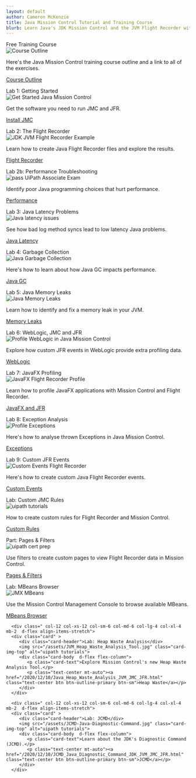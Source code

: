 ```yaml
---
layout: default
author: Cameron McKenzie
title: Java Mission Control Tutorial and Training Course
blurb: Learn Java's JDK Mission Control and the JVM Flight Recorder with this free JMC training course and comprehensive JRF tutorial
---
```

<div class="row">
   <div class=" col-12 col-xs-12 col-sm-6 col-md-6 col-lg-4 col-xl-4 mb-2  d-flex align-items-stretch">
      <div class="card" >
         <div class="card-header">Free Training Course</div>
         <picture>
            <source srcset="/assets/shut-up-meme.jpg" media="(min-width: 1200px)">
            <source srcset="/assets/shut-up-meme.jpg" media="(min-width: 992px)">
            <source srcset="/assets/shut-up-meme.jpg" media="(min-width: 768px)">
            <source srcset="/assets/shut-up-meme.jpg" media="(min-width: 576px)">
            <img src="/assets/shut-up-meme.jpg" class="img-fluid" alt="Course Outline">
         </picture>
         <div class="card-body  d-flex flex-column">
            <p class="card-text">Here's the Java Mission Control training course outline and a link to all of the exercises.</p>
            <p class="text-center mt-auto"><a href="/2020/12/10/Free_Java_Mission_Control_Training_Course.html" class="text-center btn btn-outline-primary btn-sm">Course Outline</a></p>
         </div>
      </div>
   </div>
   <div class=" col-12 col-xs-12 col-sm-6 col-md-6 col-lg-4 col-xl-4 mb-2  d-flex align-items-stretch">
      <div class="card" >
         <div class="card-header">Lab 1: Getting Started</div>
         <picture>
            <source srcset="/assets/get-started-mission-control.jpg" media="(min-width: 1200px)">
            <source srcset="/assets/get-started-mission-control.jpg" media="(min-width: 992px)">
            <source srcset="/assets/get-started-mission-control.jpg" media="(min-width: 768px)">
            <source srcset="/assets/get-started-mission-control.jpg" media="(min-width: 576px)">
            <img src="/assets/get-started-mission-control.jpg" class="img-fluid" alt="Get Started Java Mission Control">
         </picture>
         <div class="card-body  d-flex flex-column">
            <p class="card-text">Get the software you need to run JMC and JFR.</p>
            <p class="text-center mt-auto"><a href="/2020/12/10/download_install_jdk_mission_control_recorder.html" class="text-center btn btn-outline-primary btn-sm">Install JMC</a></p>
         </div>
      </div>
   </div>
   <div class=" col-12 col-xs-12 col-sm-6 col-md-6 col-lg-4 col-xl-4 mb-2  d-flex align-items-stretch">
      <div class="card" >
         <div class="card-header">Lab 2: The Flight Recorder</div>
         <picture>
            <source srcset="/assets/java-flight-recorder-example.jpg" media="(min-width: 1200px)">
            <source srcset="/assets/java-flight-recorder-example.jpg" media="(min-width: 992px)">
            <source srcset="/assets/java-flight-recorder-example.jpg" media="(min-width: 768px)">
            <source srcset="/assets/java-flight-recorder-example.jpg" media="(min-width: 576px)">
            <img src="/assets/java-flight-recorder-example.jpg" class="img-fluid" alt="JDK JVM Flight Recorder Example">
         </picture>
         <div class="card-body  d-flex flex-column">
            <p class="card-text">Learn how to create Java Flight Recorder files and explore the results.</p>
            <p class="text-center mt-auto"><a href="/2020/12/10/introduction_java_mission_control_eclipse.html" class="text-center btn btn-outline-primary btn-sm">Flight Recorder</a></p>
         </div>
      </div>
   </div>
   <div class=" col-12 col-xs-12 col-sm-6 col-md-6 col-lg-4 col-xl-4 mb-2  d-flex align-items-stretch">
      <div class="card" >
         <div class="card-header">Lab 2b: Performance Troubleshooting</div>
         <img src="/assets/flight-recorder-performance-profile.jpg" class="card-img-top" alt="pass UiPath Associate Exam">
         <div class="card-body  d-flex flex-column">
            <p class="card-text">Identify poor Java programming choices that hurt performance. </p>
            <p class="text-center mt-auto"><a href="/2020/12/10/Java_LinkedList_vs_HashSet_Performance.html" class="text-center btn btn-outline-primary btn-sm">Performance</a></p>
         </div>
      </div>
   </div>
   <div class=" col-12 col-xs-12 col-sm-6 col-md-6 col-lg-4 col-xl-4 mb-2  d-flex align-items-stretch">
      <div class="card" >
         <div class="card-header">Lab 3: Java Latency Problems</div>
            <img src="/assets/log-synchronization-mission-control.jpg" class="img-fluid" alt="Java latency issues">
         <div class="card-body  d-flex flex-column">
            <p class="card-text">See how bad log method syncs lead to low latency Java problems.</p>
            <p class="text-center mt-auto"><a href="/2020/12/10/Low_Latency_Java_Performance_JMC_JFR.html" class="text-center btn btn-outline-primary btn-sm">Java Latency</a></p>
         </div>
      </div>
   </div>
   <div class=" col-12 col-xs-12 col-sm-6 col-md-6 col-lg-4 col-xl-4 mb-2  d-flex align-items-stretch">
      <div class="card" >
         <div class="card-header">Lab 4: Garbage Collection</div>
         <picture>
            <source srcset="/assets/garbage-collection-flight-recorder.jpg" media="(min-width: 1200px)">
            <source srcset="/assets/garbage-collection-flight-recorder.jpg" media="(min-width: 992px)">
            <source srcset="/assets/garbage-collection-flight-recorder.jpg" media="(min-width: 768px)">
            <source srcset="/assets/garbage-collection-flight-recorder.jpg" media="(min-width: 576px)">
            <img src="/assets/garbage-collection-flight-recorder.jpg" class="img-fluid" alt="Java Garbage Collection">
         </picture>
         <div class="card-body  d-flex flex-column">
            <p class="card-text">Here's how to learn about how Java GC impacts performance.</p>
            <p class="text-center mt-auto"><a href="2020/12/10/Profile-GC-Garbage-JFC-JMC-Mission-Flight.html" class="text-center btn btn-outline-primary btn-sm">Java GC</a></p>
         </div>
      </div>
   </div>
   <div class=" col-12 col-xs-12 col-sm-6 col-md-6 col-lg-4 col-xl-4 mb-2  d-flex align-items-stretch">
      <div class="card" >
         <div class="card-header">Lab 5: Java Memory Leaks</div>
         <picture>
            <source srcset="/assets/java-memory-leaks-jdk.jpg" media="(min-width: 1200px)">
            <source srcset="/assets/java-memory-leaks-jdk.jpg" media="(min-width: 992px)">
            <source srcset="/assets/java-memory-leaks-jdk.jpg" media="(min-width: 768px)">
            <source srcset="/assets/java-memory-leaks-jdk.jpg" media="(min-width: 576px)">
            <img src="/assets/java-memory-leaks-jdk.jpg" class="img-fluid" alt="Java Memory Leaks">
         </picture>
         <div class="card-body  d-flex flex-column">
            <p class="card-text">Learn how to identify and fix a memory leak in your JVM.</p>
            <p class="text-center mt-auto"><a href="/2020/12/10/JVM_Memory_Leaks_Mission_Recorder_Profile.html" class="text-center btn btn-outline-primary btn-sm">Memory Leaks</a></p>
         </div>
      </div>
   </div>
   <div class=" col-12 col-xs-12 col-sm-6 col-md-6 col-lg-4 col-xl-4 mb-2  d-flex align-items-stretch">
      <div class="card" >
         <div class="card-header">Lab 6: WebLogic, JMC and JFR</div>
         <picture>
            <source srcset="/assets/weblogic-custom-flight-recorder-events-mission.jpg" media="(min-width: 1200px)">
            <source srcset="/assets/weblogic-custom-flight-recorder-events-mission.jpg" media="(min-width: 992px)">
            <source srcset="/assets/weblogic-custom-flight-recorder-events-mission.jpg" media="(min-width: 768px)">
            <source srcset="/assets/weblogic-custom-flight-recorder-events-mission.jpg" media="(min-width: 576px)">
            <img src="/assets/weblogic-custom-flight-recorder-events-mission.jpg" class="img-fluid" alt="Profile WebLogic in Java Mission Control">
         </picture>
         <div class="card-body  d-flex flex-column">
            <p class="card-text">Explore how custom JFR events in WebLogic provide extra profiling data.</p>
            <p class="text-center mt-auto"><a href="/2020/12/10/WebLogic_JDK_Profiler_Flight_Recorder_Mission.html" class="text-center btn btn-outline-primary btn-sm">WebLogic</a></p>
         </div>
      </div>
   </div>
   <div class=" col-12 col-xs-12 col-sm-6 col-md-6 col-lg-4 col-xl-4 mb-2  d-flex align-items-stretch">
      <div class="card" >
         <div class="card-header">Lab 7: JavaFX Profiling</div>
         <picture>
            <source srcset="/assets/JavaFX-flight-recorder-profile.jpg" media="(min-width: 1200px)">
            <source srcset="/assets/JavaFX-flight-recorder-profile.jpg" media="(min-width: 992px)">
            <source srcset="/assets/JavaFX-flight-recorder-profile.jpg" media="(min-width: 768px)">
            <source srcset="/assets/JavaFX-flight-recorder-profile.jpg" media="(min-width: 576px)">
            <img src="/assets/JavaFX-flight-recorder-profile.jpg" class="img-fluid" alt="JavaFX Flight Recorder Profile">
         </picture>
         <div class="card-body  d-flex flex-column">
            <p class="card-text">Learn how to profile JavaFX applications with Mission Control and Flight Recorder.</p>
            <p class="text-center mt-auto"><a href="/2020/12/10/Profile_JavaFX_Performance_Flight_Recorder_Mission.html" class="text-center btn btn-outline-primary btn-sm">JavaFX and JFR</a></p>
         </div>
      </div>
   </div>
   <div class=" col-12 col-xs-12 col-sm-6 col-md-6 col-lg-4 col-xl-4 mb-2  d-flex align-items-stretch">
      <div class="card" >
         <div class="card-header">Lab 8: Exception Analysis</div>
         <picture>
            <source srcset="/assets/thrown-exceptions-mission-control.jpg" media="(min-width: 1200px)">
            <source srcset="/assets/thrown-exceptions-mission-control.jpg" media="(min-width: 992px)">
            <source srcset="/assets/thrown-exceptions-mission-control.jpg" media="(min-width: 768px)">
            <source srcset="/assets/thrown-exceptions-mission-control.jpg" media="(min-width: 576px)">
            <img src="/assets/thrown-exceptions-mission-control.jpg" class="img-fluid" alt="Profile Exceptions">
         </picture>
         <div class="card-body  d-flex flex-column">
            <p class="card-text">Here's how to analyse thrown Exceptions in Java Mission Control. </p>
            <p class="text-center mt-auto"><a href="/2020/12/10/Exception_Monitoring_Flight_Recorder_Mission.html" class="text-center btn btn-outline-primary btn-sm">Exceptions</a></p>
         </div>
      </div>
   </div>
   <div class=" col-12 col-xs-12 col-sm-6 col-md-6 col-lg-4 col-xl-4 mb-2  d-flex align-items-stretch">
      <div class="card" >
         <div class="card-header">Lab 9: Custom JFR Events</div>
         <picture>
            <source srcset="/assets/jfr-custom-events-flight-recorder.jpg" media="(min-width: 1200px)">
            <source srcset="/assets/jfr-custom-events-flight-recorder.jpg" media="(min-width: 992px)">
            <source srcset="/assets/jfr-custom-events-flight-recorder.jpg" media="(min-width: 768px)">
            <source srcset="/assets/jfr-custom-events-flight-recorder.jpg" media="(min-width: 576px)">
            <img src="/assets/jfr-custom-events-flight-recorder.jpg" class="img-fluid" alt="Custom Events Flight Recorder">
         </picture>
         <div class="card-body  d-flex flex-column">
            <p class="card-text">Here's how to create custom Java Flight Recorder events.</p>
            <p class="text-center mt-auto"><a href="/2020/12/10/Custom_Flight_Recorder_Events_Mission_Control.html" class="text-center btn btn-outline-primary btn-sm">Custom Events</a></p>
         </div>
      </div>
   </div>
   
   
   <div class=" col-12 col-xs-12 col-sm-6 col-md-6 col-lg-4 col-xl-4 mb-2  d-flex align-items-stretch">
      <div class="card" >
         <div class="card-header">Lab: Custom JMC Rules</div>
         <img src="/assets/custom-rules-flight-recorder.jpg" class="card-img-top" alt="uipath tutorials">
         <div class="card-body  d-flex flex-column">
            <p class="card-text">How to create custom rules for Flight Recorder and Mission Control.</p>
            <p class="text-center mt-auto"><a href="/2020/12/10/Custom_Rules_Mission_Control_JDK_Java_JVM.html" class="text-center btn btn-outline-primary btn-sm">Custom Rules</a></p>
         </div>
      </div>
   </div>
   
   
   
   <div class=" col-12 col-xs-12 col-sm-6 col-md-6 col-lg-4 col-xl-4 mb-2  d-flex align-items-stretch">
      <div class="card" >
         <div class="card-header">Part: Pages & Filters</div>
         <img src="/assets/mission-control-page-filters.jpg" class="card-img-top" alt="uipath cert prep">
         <div class="card-body  d-flex flex-column">
            <p class="card-text">Use filters to create custom pages to view Flight Recorder data in Mission Control.</p>
            <p class="text-center mt-auto"><a href="/2020/12/10/Custom_Pages_Filters_Mission_Control.html" class="text-center btn btn-outline-primary btn-sm">Pages & Filters</a></p>
         </div>
      </div>
   </div>
   
   
   
   
   
   <div class=" col-12 col-xs-12 col-sm-6 col-md-6 col-lg-4 col-xl-4 mb-2  d-flex align-items-stretch">
      <div class="card" >
         <div class="card-header">Lab: MBeans Browser</div>
         <img src="/assets/jmx-mbeans-browser-server.jpg" class="card-img-top" alt="JMX MBeans">
         <div class="card-body  d-flex flex-column">
            <p class="card-text">Use the Mission Control Management Console to browse available MBeans.</p>
            <p class="text-center mt-auto"><a href="/2020/12/10/MBeans_Management_Console_Mission_Control.html" class="text-center btn btn-outline-primary btn-sm">MBeans Browser</a></p>
         </div>
      </div>
   </div>
   
      <div class=" col-12 col-xs-12 col-sm-6 col-md-6 col-lg-4 col-xl-4 mb-2  d-flex align-items-stretch">
      <div class="card" >
         <div class="card-header">Lab: Heap Waste Analysis</div>
         <img src="/assets/JVM_Heap_Waste_Analysis_Tool.jpg" class="card-img-top" alt="uipath tutorials">
         <div class="card-body  d-flex flex-column">
            <p class="card-text">Explore Mission Control's new Heap Waste Analysis Tool.</p>
            <p class="text-center mt-auto"><a href="/2020/12/10/Java_Heap_Waste_Analysis_JVM_JMC_JFR.html" class="text-center btn btn-outline-primary btn-sm">Heap Waste</a></p>
         </div>
      </div>
   </div>
   
      <div class=" col-12 col-xs-12 col-sm-6 col-md-6 col-lg-4 col-xl-4 mb-2  d-flex align-items-stretch">
      <div class="card" >
         <div class="card-header">Lab: JCMD</div>
         <img src="/assets/JCMD-Java-Diagnostic-Command.jpg" class="card-img-top" alt="uipath tutorials">
         <div class="card-body  d-flex flex-column">
            <p class="card-text">Learn about the JDK's Diagnostic Command (JCMD).</p>
            <p class="text-center mt-auto"><a href="/2020/12/10/JCMD_Java_Diagnostic_Command_JDK_JVM_JMC_JFR.html" class="text-center btn btn-outline-primary btn-sm">JCMD</a></p>
         </div>
      </div>
   </div>
   
   

</div>